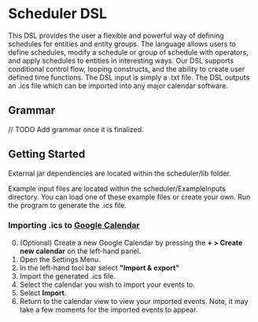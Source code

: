 # Scheduler DSL
This DSL provides the user a flexible and powerful way of defining schedules for entities and entity groups. The language allows users to define schedules, modify a schedule
or group of schedule with operators, and apply schedules to entities in interesting ways. Our DSL supports conditional control flow, looping constructs, and the ability to
create user defined time functions. The DSL input is simply a .txt file. The DSL outputs an .ics file which can be imported into any major calendar software.

## Grammar
// TODO Add grammar once it is finalized.

## Getting Started
External jar dependencies are located within the scheduler/lib folder.  

Example input files are located within the scheduler/ExampleInputs directory. You can load one of these example files or create your own. Run the program to generate the .ics file.

### Importing .ics to [Google Calendar](https://calendar.google.com/) 
0. (Optional) Create a new Google Calendar by pressing the **+ > Create new calendar** on the left-hand panel.
1. Open the Settings Menu.
2. In the left-hand tool bar select **"Import & export"**
3. Import the generated .ics file.
4. Select the calendar you wish to import your events to.
5. Select **Import**.
6. Return to the calendar view to view your imported events. Note, it may take a few moments for the imported events to appear.

